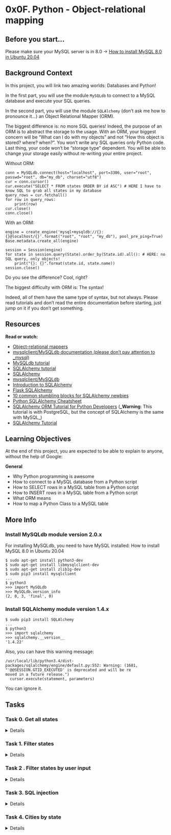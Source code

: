 # 0x0F. Python - Object-relational mapping

## Before you start…
Please make sure your MySQL server is in 8.0 -> [How to install MySQL 8.0 in Ubuntu 20.04](https://intranet.alxswe.com/projects/272)

## Background Context
In this project, you will link two amazing worlds: Databases and Python!

In the first part, you will use the module `MySQLdb` to connect to a MySQL database and execute your SQL queries.

In the second part, you will use the module `SQLAlchemy` (don’t ask me how to pronounce it…) an Object Relational Mapper (ORM).

The biggest difference is: no more SQL queries! Indeed, the purpose of an ORM is to abstract the storage to the usage. With an ORM, your biggest concern will be “What can I do with my objects” and not “How this object is stored? where? when?”. You won’t write any SQL queries only Python code. Last thing, your code won’t be “storage type” dependent. You will be able to change your storage easily without re-writing your entire project.

Without ORM:
```
conn = MySQLdb.connect(host="localhost", port=3306, user="root", passwd="root", db="my_db", charset="utf8")
cur = conn.cursor()
cur.execute("SELECT * FROM states ORDER BY id ASC") # HERE I have to know SQL to grab all states in my database
query_rows = cur.fetchall()
for row in query_rows:
    print(row)
cur.close()
conn.close()
```
With an ORM:
```
engine = create_engine('mysql+mysqldb://{}:{}@localhost/{}'.format("root", "root", "my_db"), pool_pre_ping=True)
Base.metadata.create_all(engine)

session = Session(engine)
for state in session.query(State).order_by(State.id).all(): # HERE: no SQL query, only objects!
    print("{}: {}".format(state.id, state.name))
session.close()
```
Do you see the difference? Cool, right?

The biggest difficulty with ORM is: The syntax!

Indeed, all of them have the same type of syntax, but not always. Please read tutorials and don’t read the entire documentation before starting, just jump on it if you don’t get something.

## Resources
**Read or watch:**

* [Object-relational mappers](https://www.fullstackpython.com/object-relational-mappers-orms.html)
* [mysqlclient/MySQLdb documentation (please don’t pay attention to _mysql)](https://mysqlclient.readthedocs.io/)
* [MySQLdb tutorial](https://www.mikusa.com/python-mysql-docs/index.html)
* [SQLAlchemy tutorial](https://docs.sqlalchemy.org/en/13/orm/tutorial.html)
* [SQLAlchemy](https://docs.sqlalchemy.org/en/13/)
* [mysqlclient/MySQLdb](https://github.com/PyMySQL/mysqlclient)
* [Introduction to SQLAlchemy](https://www.youtube.com/watch?v=woKYyhLCcnU)
* [Flask SQLAlchemy](https://www.youtube.com/playlist?list=PLXmMXHVSvS-BlLA5beNJojJLlpE0PJgCW)
* [10 common stumbling blocks for SQLAlchemy newbies](https://alextechrants.blogspot.com/2013/11/10-common-stumbling-blocks-for.html)
* [Python SQLAlchemy Cheatsheet](https://www.pythonsheets.com/notes/python-sqlalchemy.html)
* [SQLAlchemy ORM Tutorial for Python Developers](https://auth0.com/blog/sqlalchemy-orm-tutorial-for-python-developers/) (**_Warning**: This tutorial is with PostgreSQL, but the concept of SQLAlchemy is the same with MySQL_)
* [SQLAlchemy Tutorial](https://overiq.com/sqlalchemy-101/)

## Learning Objectives
At the end of this project, you are expected to be able to explain to anyone, without the help of Google:

**General**
* Why Python programming is awesome
* How to connect to a MySQL database from a Python script
* How to SELECT rows in a MySQL table from a Python script
* How to INSERT rows in a MySQL table from a Python script
* What ORM means
* How to map a Python Class to a MySQL table

## More Info
### Install MySQLdb module version 2.0.x
For installing MySQLdb, you need to have MySQL installed: How to install MySQL 8.0 in Ubuntu 20.04
```
$ sudo apt-get install python3-dev
$ sudo apt-get install libmysqlclient-dev
$ sudo apt-get install zlib1g-dev
$ sudo pip3 install mysqlclient
...
$ python3
>>> import MySQLdb
>>> MySQLdb.version_info 
(2, 0, 3, 'final', 0)
```

### Install SQLAlchemy module version 1.4.x
```
$ sudo pip3 install SQLAlchemy
...
$ python3
>>> import sqlalchemy
>>> sqlalchemy.__version__ 
'1.4.22'
```
Also, you can have this warning message:
```
/usr/local/lib/python3.4/dist-packages/sqlalchemy/engine/default.py:552: Warning: (1681, "'@@SESSION.GTID_EXECUTED' is deprecated and will be re
moved in a future release.")                                                                                                                    
  cursor.execute(statement, parameters)  
```
You can ignore it.

## Tasks

### Task 0.  Get all states
<Details>
Write a script that lists all states from the database `hbtn_0e_0_usa`:

* Your script should take 3 arguments: mysql username, mysql password and database name (no argument validation needed)
* You must use the module MySQLdb (import MySQLdb)
* Your script should connect to a MySQL server running on localhost at port 3306
* Results must be sorted in ascending order by states.id
* Results must be displayed as they are in the example below
* Your code should not be executed when imported
</Details>

### Task 1. Filter states
<Details>
Write a script that lists all states with a name starting with N (upper N) from the database hbtn_0e_0_usa:

* Your script should take 3 arguments: mysql username, mysql password and database name (no argument validation needed)
* You must use the module MySQLdb (import MySQLdb)
* Your script should connect to a MySQL server running on localhost at port 3306
* Results must be sorted in ascending order by states.id
* Results must be displayed as they are in the example below
* Your code should not be executed when imported
</Details>

### Task 2 . Filter states by user input
<Details>
Write a script that takes in an argument and displays all values in the states table of hbtn_0e_0_usa where name matches the argument.

* Your script should take 4 arguments: mysql username, mysql password, database name and state name searched (no argument validation needed)
* You must use the module MySQLdb (import MySQLdb)
* Your script should connect to a MySQL server running on localhost at port 3306
* You must use format to create the SQL query with the user input
* Results must be sorted in ascending order by states.id
* Results must be displayed as they are in the example below
* Your code should not be executed when imported
</Details>

### Task 3. SQL injection
<Details>
Wait, do you remember the previous task? Did you test 
 ```
 "Arizona'; TRUNCATE TABLE states ; SELECT * FROM states WHERE name = '" as an input? 
 ```

```
guillaume@ubuntu:~/0x0F$ ./2-my_filter_states.py root root hbtn_0e_0_usa "Arizona'; TRUNCATE TABLE states ; SELECT * FROM states WHERE name = '"
(2, 'Arizona')
guillaume@ubuntu:~/0x0F$ ./0-select_states.py root root hbtn_0e_0_usa
guillaume@ubuntu:~/0x0F$ 
```
What? Empty?

Yes, it’s an SQL injection to delete all records of a table…

Once again, write a script that takes in arguments and displays all values in the states table of hbtn_0e_0_usa where name matches the argument. But this time, write one that is safe from MySQL injections!

* Your script should take 4 arguments: mysql username, mysql password, database name and state name searched (safe from MySQL injection)
* You must use the module MySQLdb (import MySQLdb)
* Your script should connect to a MySQL server running on localhost at port 3306
* Results must be sorted in ascending order by states.id
* Results must be displayed as they are in the example below
* Your code should not be executed when imported
</Details>

### Task 4. Cities by state
<Details>
Write a script that lists all cities from the database hbtn_0e_4_usa

* Your script should take 3 arguments: mysql username, mysql password and database name
* You must use the module MySQLdb (import MySQLdb)
* Your script should connect to a MySQL server running on localhost at port 3306
* Results must be sorted in ascending order by cities.id
* You can use only execute() once
* Results must be displayed as they are in the example below
* Your code should not be executed when imported
</Details>